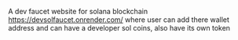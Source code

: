 A dev faucet website for solana blockchain https://devsolfaucet.onrender.com/ where user can add there wallet address and can have a developer sol coins, also have its own token
